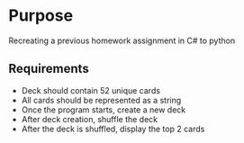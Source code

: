 # Purpose

Recreating a previous homework assignment in C# to python

## Requirements

- Deck should contain 52 unique cards
- All cards should be represented as a string
- Once the program starts, create a new deck
- After deck creation, shuffle the deck
- After the deck is shuffled, display the top 2 cards
